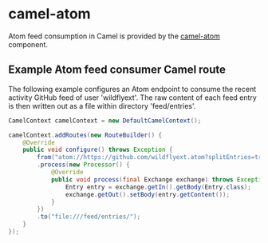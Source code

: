 # camel-atom

Atom feed consumption in Camel is provided by the [camel-atom](http://camel.apache.org/atom.html) component.

## Example Atom feed consumer Camel route

The following example configures an Atom endpoint to consume the recent activity GitHub feed of user 'wildflyext'. The raw content of each feed entry is then written out as a file within directory 'feed/entries'.

```java
CamelContext camelContext = new DefaultCamelContext();

camelContext.addRoutes(new RouteBuilder() {
    @Override
    public void configure() throws Exception {
        from("atom://https://github.com/wildflyext.atom?splitEntries=true")
        .process(new Processor() {
            @Override
            public void process(final Exchange exchange) throws Exception {
                Entry entry = exchange.getIn().getBody(Entry.class);
                exchange.getOut().setBody(entry.getContent());
            }
        })
        .to("file:///feed/entries/");
    }
});
```

